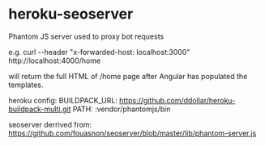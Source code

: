 # heroku-seoserver

Phantom JS server used to proxy bot requests

e.g.
curl --header "x-forwarded-host: localhost:3000" http://localhost:4000/home

will return the full HTML of /home page after Angular has populated the templates.

heroku config:
BUILDPACK_URL:           https://github.com/ddollar/heroku-buildpack-multi.git
PATH:                    <get original PATH and add>:vendor/phantomjs/bin


seoserver derrived from:
https://github.com/fouasnon/seoserver/blob/master/lib/phantom-server.js
